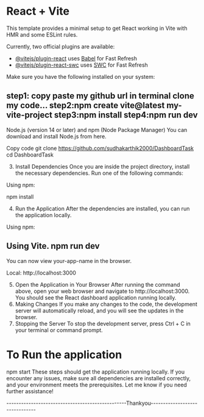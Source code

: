 # React + Vite

This template provides a minimal setup to get React working in Vite with HMR and some ESLint rules.

Currently, two official plugins are available:

- [@vitejs/plugin-react](https://github.com/vitejs/vite-plugin-react/blob/main/packages/plugin-react/README.md) uses [Babel](https://babeljs.io/) for Fast Refresh
- [@vitejs/plugin-react-swc](https://github.com/vitejs/vite-plugin-react-swc) uses [SWC](https://swc.rs/) for Fast Refresh



Make sure you have the following installed on your system:



step1: copy paste my github url in terminal  clone my code...
step2:npm create vite@latest my-vite-project
step3:npm install
step4:npm run dev
------------


Node.js (version 14 or later) and npm (Node Package Manager) 
You can download and install Node.js from here.

Copy code
git clone https://github.com/sudhakarthik2000/DashboardTask
cd DashboardTask



3. Install Dependencies
Once you are inside the project directory, install the necessary dependencies. Run one of the following commands:

Using npm:


npm install


4. Run the Application
After the dependencies are installed, you can run the application locally.

Using npm:

Using Vite.
npm run dev
-----



You can now view your-app-name in the browser.

  Local:            http://localhost:3000

5. Open the Application in Your Browser
After running the command above, open your web browser and navigate to http://localhost:3000.
You should see the React dashboard application running locally.
6. Making Changes
If you make any changes to the code, the development server will automatically reload, and you will see the updates in the browser.
7. Stopping the Server
To stop the development server, press Ctrl + C in your terminal or command prompt.




#  To Run  the application
npm start
These steps should get the application running locally. If you encounter any issues, make sure all dependencies are installed correctly, and your environment meets the prerequisites. Let me know if you need further assistance!


-------------------------------------------------Thankyou-------------------------------